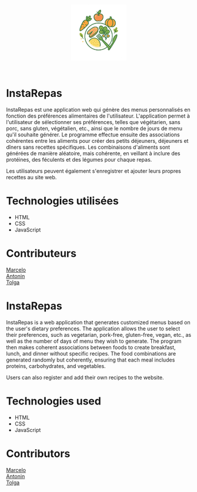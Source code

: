 <p align="center">
<img src="logo_for_foodequlibre.webp" width=30% height=30% >

<p><br/>

# InstaRepas

InstaRepas est une application web qui génère des menus personnalisés en fonction des préférences alimentaires de l'utilisateur. L'application permet à l'utilisateur de sélectionner ses préférences, telles que végétarien, sans porc, sans gluten, végétalien, etc., ainsi que le nombre de jours de menu qu'il souhaite générer. Le programme effectue ensuite des associations cohérentes entre les aliments pour créer des petits déjeuners, déjeuners et dîners sans recettes spécifiques. Les combinaisons d'aliments sont générées de manière aléatoire, mais cohérente, en veillant à inclure des protéines, des féculents et des légumes pour chaque repas.

Les utilisateurs peuvent également s'enregistrer et ajouter leurs propres recettes au site web.

# Technologies utilisées

- HTML
- CSS
- JavaScript

# Contributeurs

[Marcelo](lien)<br/>
[Antonin](https://github.com/antodvm)<br/>
[Tolga](https://github.com/tonytolgadev)<br/>

# InstaRepas

InstaRepas is a web application that generates customized menus based on the user's dietary preferences. The application allows the user to select their preferences, such as vegetarian, pork-free, gluten-free, vegan, etc., as well as the number of days of menu they wish to generate. The program then makes coherent associations between foods to create breakfast, lunch, and dinner without specific recipes. The food combinations are generated randomly but coherently, ensuring that each meal includes proteins, carbohydrates, and vegetables.

Users can also register and add their own recipes to the website.

# Technologies used

- HTML
- CSS
- JavaScript

# Contributors

[Marcelo](lien)<br/>
[Antonin](https://github.com/antodvm)<br/>
[Tolga](https://github.com/tonytolgadev)<br/>
